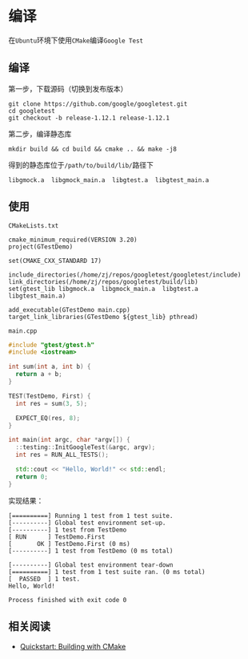 
# 编译

在`Ubuntu`环境下使用`CMake`编译`Google Test`

## 编译

第一步，下载源码（切换到发布版本）

```
git clone https://github.com/google/googletest.git
cd googletest
git checkout -b release-1.12.1 release-1.12.1
```

第二步，编译静态库

```
mkdir build && cd build && cmake .. && make -j8
```

得到的静态库位于`/path/to/build/lib/`路径下

```
libgmock.a  libgmock_main.a  libgtest.a  libgtest_main.a
```

## 使用

`CMakeLists.txt`

```text
cmake_minimum_required(VERSION 3.20)
project(GTestDemo)

set(CMAKE_CXX_STANDARD 17)

include_directories(/home/zj/repos/googletest/googletest/include)
link_directories(/home/zj/repos/googletest/build/lib)
set(gtest_lib libgmock.a  libgmock_main.a  libgtest.a  libgtest_main.a)

add_executable(GTestDemo main.cpp)
target_link_libraries(GTestDemo ${gtest_lib} pthread)
```

`main.cpp`

```c++
#include "gtest/gtest.h"
#include <iostream>

int sum(int a, int b) {
  return a + b;
}

TEST(TestDemo, First) {
  int res = sum(3, 5);

  EXPECT_EQ(res, 8);
}

int main(int argc, char *argv[]) {
  ::testing::InitGoogleTest(&argc, argv);
  int res = RUN_ALL_TESTS();

  std::cout << "Hello, World!" << std::endl;
  return 0;
}
```

实现结果：

```
[==========] Running 1 test from 1 test suite.
[----------] Global test environment set-up.
[----------] 1 test from TestDemo
[ RUN      ] TestDemo.First
[       OK ] TestDemo.First (0 ms)
[----------] 1 test from TestDemo (0 ms total)

[----------] Global test environment tear-down
[==========] 1 test from 1 test suite ran. (0 ms total)
[  PASSED  ] 1 test.
Hello, World!

Process finished with exit code 0
```

## 相关阅读

* [Quickstart: Building with CMake](http://google.github.io/googletest/quickstart-cmake.html)
